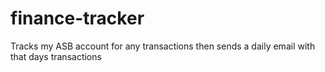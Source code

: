# finance-tracker
Tracks my ASB account for any transactions then sends a daily email with that days transactions

